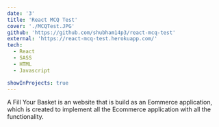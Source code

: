 ```yaml
---
date: '3'
title: 'React MCQ Test'
cover: './MCQTest.JPG'
github: 'https://github.com/shubham14p3/react-mcq-test'
external: 'https://react-mcq-test.herokuapp.com/'
tech:
  - React
  - SASS
  - HTML
  - Javascript

showInProjects: true
---
```


A Fill Your Basket is an website that is build as an Eommerce application, which is created to implement all the Ecommerce application with all the functionality.
